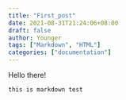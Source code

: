 ```yaml
---
title: "First_post"
date: 2021-08-31T21:24:06+08:00
draft: false
author: Younger
tags: ["Markdown", "HTML"]
categories: ["documentation"]
---
```


Hello there!

```
this is markdown test
```
